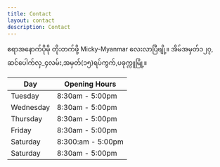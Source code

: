 ```yaml
---
title: Contact
layout: contact
description: Contact
---
```


ဧရာအနောက်ပိုမို တိုးတက်ဖို့ Micky-Myanmar လေးလာပြီဗျို့။
အိမ်အမှတ်၁၂၇, ဆင်ပေါက်လှ_၄လမ်း,အမှတ်(၁၅)ရပ်ကွက်,ပခုက္ကူမြို့။

| Day       | Opening Hours   |
| --------- | --------------- |
| Tuesday   | 8:30am - 5:00pm |
| Wednesday | 8:30am - 5:00pm |
| Thursday  | 8:30am - 5:00pm |
| Friday    | 8:30am - 5:00pm |
| Saturday  | 8:300:am - 5:00pm  |
| Saturday  | 8:30am - 5:00pm          |
